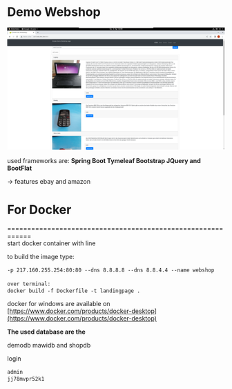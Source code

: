 Demo Webshop
============================================================
![webshop](https://raw.githubusercontent.com/demogitjava/demodatabase/master/2023_04_02_webshop.png)

used frameworks are:
**Spring Boot
Tymeleaf
Bootstrap
JQuery
and BootFlat**


-> features
ebay
and amazon



# For Docker

============================================================  
start docker container with line

to build the image type:

    -p 217.160.255.254:80:80 --dns 8.8.8.8 --dns 8.8.4.4 --name webshop
    
    over terminal:
    docker build -f Dockerfile -t landingpage .

  
docker for windows are available on [https://www.docker.com/products/docker-desktop](https://www.docker.com/products/docker-desktop)


**The used database are the**

demodb
mawidb
and shopdb

login 

    admin
    jj78mvpr52k1



